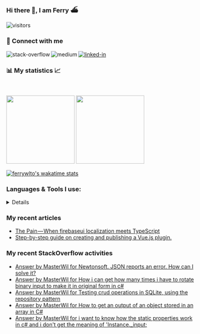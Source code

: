 ### Hi there 👋, I am Ferry ⛴️

![visitors](https://visitor-badge.glitch.me/badge?page_id=ferrywlto.ferrywlto&left_color=DimGray&right_color=Green&left_text=Profile%20Views)

### 🔗 Connect with me

[<img alt="linked-in" src="https://img.shields.io/badge/Linkedin-Profile-%23008000?logo=linkedin&style=flat&labelColor=222426" />](https://www.linkedin.com/in/ferry-to-2a905720/)
[<img align="left" alt="stack-overflow" src="https://img.shields.io/badge/Stackoverflow-Profile-%23008000?logo=stackoverflow&style=flat&labelColor=222426" />](https://stackoverflow.com/users/2952180/masterwil)
[<img align="left" alt="medium" src="https://img.shields.io/badge/Medium-Profile-%23008000?logo=medium&style=flat&labelColor=222426" />](https://ferrywlto.medium.com)

### 📊 My statistics 📈
<br/><br/>
<img height="180px" src="https://github-readme-stats.vercel.app/api?username=ferrywlto&show_icons=true&hide_border=true&count_private=true&include_all_commits=true&custom_title=My GitHub Stats&title_color=f8deb8&bg_color=111111&text_color=aaaaaa&icon_color=00d9a8" />
<img height="180em" src="https://github-readme-stats.vercel.app/api/top-langs/?username=ferrywlto&layout=compact&langs_count=8&hide=HTML,CSS,ASP&hide_border=true&title_color=f8deb8&bg_color=111111&text_color=aaaaaa" />

[![ferrywlto's wakatime stats](https://github-readme-stats.vercel.app/api/wakatime?username=ferrywlto&title_color=f8deb8&bg_color=111111&text_color=aaaaaa)](https://github.com/anuraghazra/github-readme-stats)


### Languages & Tools I use:
<details>

<br/>
<img alt="medium" src="https://img.shields.io/badge/.NET-%23008000?logo=dotnet&style=flat&labelColor=222426" />
<img alt="medium" src="https://img.shields.io/badge/C%23-%23008000?logo=csharp&style=flat&labelColor=222426" />
<img alt="medium" src="https://img.shields.io/badge/Blazor-%23008000?logo=blazor&style=flat&labelColor=222426" />
<img alt="medium" src="https://img.shields.io/badge/Xamarin-%23008000?logo=xamarin&style=flat&labelColor=222426" />
<br/>
<img alt="medium" src="https://img.shields.io/badge/Vue.js-%23008000?logo=vuedotjs&style=flat&labelColor=222426" />
<img alt="medium" src="https://img.shields.io/badge/Vuetify-%23008000?logo=vuetify&style=flat&labelColor=222426" />
<img alt="medium" src="https://img.shields.io/badge/Nuxt.js-%23008000?logo=nuxtdotjs&style=flat&labelColor=222426" />
<img alt="medium" src="https://img.shields.io/badge/JavaScript-%23008000?logo=javascript&style=flat&labelColor=222426" />
<img alt="medium" src="https://img.shields.io/badge/TypeScript-%23008000?logo=typescript&style=flat&labelColor=222426" />
<br/>
<img alt="medium" src="https://img.shields.io/badge/GCP-%23008000?logo=googlecloud&style=flat&labelColor=222426" />
<img alt="medium" src="https://img.shields.io/badge/Azure-%23008000?logo=microsoftazure&style=flat&labelColor=222426" />
<img alt="medium" src="https://img.shields.io/badge/Firebase-%23008000?logo=firebase&style=flat&labelColor=222426" />
<br/>
<img alt="medium" src="https://img.shields.io/badge/Docker-%23008000?logo=docker&style=flat&labelColor=222426" />
<img alt="medium" src="https://img.shields.io/badge/MongoDB-%23008000?logo=mongodb&style=flat&labelColor=222426" />
<img alt="medium" src="https://img.shields.io/badge/SQL Server-%23008000?logo=microsoftsqlserver&style=flat&labelColor=222426" />
<img alt="medium" src="https://img.shields.io/badge/SQLite-%23008000?logo=sqlite&style=flat&labelColor=222426" />
<br/>
<img alt="medium" src="https://img.shields.io/badge/Slack-%23008000?logo=slack&style=flat&labelColor=222426" />
<img alt="medium" src="https://img.shields.io/badge/VSCode-%23008000?logo=visualstudiocode&style=flat&labelColor=222426" />
<img alt="medium" src="https://img.shields.io/badge/Rider-%23008000?logo=rider&style=flat&labelColor=222426" />
<img alt="medium" src="https://img.shields.io/badge/GitHub-%23008000?logo=github&style=flat&labelColor=222426" />
</details>

<!--
**ferrywlto/ferrywlto** is a ✨ _special_ ✨ repository because its `README.md` (this file) appears on your GitHub profile.

Here are some ideas to get you started:

- 🔭 I’m currently working on ...
- 🌱 I’m currently learning ...
- 👯 I’m looking to collaborate on ...
- 🤔 I’m looking for help with ...
- 💬 Ask me about C# and Vue
- 📫 How to reach me: ...
- 😄 Pronouns: ...
- ⚡ Fun fact: ...




# Books I love
-->

### My recent articles
<!-- BLOG-POST-LIST:START -->
- [The Pain — When firebaseui localization meets TypeScript](https://ferrywlto.medium.com/the-pain-when-firebaseui-localization-meets-typescript-a85ffcf614fc?source=rss-f5ada568f082------2)
- [Step-by-step guide on creating and publishing a Vue.js plugin.](https://ferrywlto.medium.com/step-by-step-guide-on-creating-and-publishing-a-vue-js-plugin-622c5748a631?source=rss-f5ada568f082------2)
<!-- BLOG-POST-LIST:END -->

### My recent StackOverflow activities
<!-- STACKOVERFLOW:START -->
- [Answer by MasterWil for Newtonsoft. JSON reports an error. How can I solve it?](https://stackoverflow.com/questions/71140842/newtonsoft-json-reports-an-error-how-can-i-solve-it/71146196#71146196)
- [Answer by MasterWil for How i can get how many times i have to rotate binary input to make it in original form in c#](https://stackoverflow.com/questions/71145332/how-i-can-get-how-many-times-i-have-to-rotate-binary-input-to-make-it-in-origina/71145939#71145939)
- [Answer by MasterWil for Testing crud operations in SQLite, using the repository pattern](https://stackoverflow.com/questions/71135262/testing-crud-operations-in-sqlite-using-the-repository-pattern/71135865#71135865)
- [Answer by MasterWil for How to get an output of an object stored in an array in C#](https://stackoverflow.com/questions/71126137/how-to-get-an-output-of-an-object-stored-in-an-array-in-c-sharp/71126668#71126668)
- [Answer by MasterWil for i want to know how the static properties work in c# and i don&#39;t get the meaning of &#39;Instance._input;](https://stackoverflow.com/questions/71123783/i-want-to-know-how-the-static-properties-work-in-c-sharp-and-i-dont-get-the-mea/71124233#71124233)
<!-- STACKOVERFLOW:END -->
